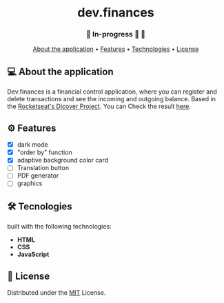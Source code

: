 # <h1 align="center">dev.finances</h1>


<h3 align="center"> 
	🚧  In-progress 🚀 🚧
</h3>

 <p align="center">
 <a href="#about">About the application</a> •
 <a href="#features">Features</a> •
 <a href="#technologies">Technologies</a> • 
 <a href="#license">License</a> 
</p>



<a name="about"></a>
## 💻 About the application
Dev.finances is a financial control application, where you can register and delete transactions and see the incoming and outgoing balance. Based in the <a href="https://github.com/rocketseat-education/maratona-discover-01">Rocketseat's Dicover Project</a>. You can Check the result <a href="https://bruno-lages.github.io/dev.finances/" targer="_blank">here</a>.

<a name="features"></a>
## ⚙️ Features 


- [x] dark mode
- [x] "order by" function
- [x] adaptive background color card 
- [ ] Translation button
- [ ] PDF generator
- [ ] graphics

<a name="technologies"></a>
## 🛠 Tecnologies

built with the following technologies:

-   **HTML**
-   **CSS**
-   **JavaScript**

<a name="license"></a>
## 📝 License
Distributed under the [MIT](./LICENSE) License.
